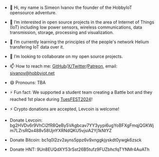 - 👋 Hi, my name is Simeon Ivanov the founder of the HobbyIoT opensource adventure.
- 👀 I’m interested in open source projects in the area of Internet of Things (IoT) including low power sensors, wireless communications, data transmission, storage, processing and visualization.
- 🌱 I’m currently learning the principles of the people's network Helium transfering IoT data over it.
- 💞️ I’m looking to collaborate on my open source projects.
- 📫 How to reach me: [GitHub](https://github.com/hobbyiot)/[X/Twitter](https://x.com/HobbyIoT)/[Patreon](https://www.patreon.com/HobbyIoT), email: sivanov@hobbyiot.net
- 😄 Pronouns: TBA
- ⚡ Fun fact: We supported a student team creating a Battle bot and they reached 1st place during [TuesFEST2024](https://tuesfest.bg/projects/category/battlebot)!

- ⚡ Crypto donations are accepted, Levcoin is welcome!

- Donate Levcoin:  bg2HVDv6r9VhCi2fR8QeBy5VAgbcav7YY3yypi6ugYoBFXgFmqjQGKWjm7LZrsRQx488v58UjnYXRNdQKU5vjsiA2Yj1kNtYZ
- Donate Bitcoin:  bc1q0l2zv2ayns5ppz6v9xnggkjyskdt0ywgk6zsck
- Donate HNT:      9Un8EUQdXY53rSst26B5tufz9FUZbhcfqTYNMr4AuATh

<!---
hobbyiot/hobbyiot is a ✨ special ✨ repository because its `README.md` (this file) appears on your GitHub profile.
You can click the Preview link to take a look at your changes.
--->
